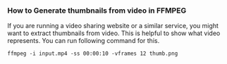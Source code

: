 ### How to Generate thumbnails from video in FFMPEG

If you are running a video sharing website or a similar service, you might want to extract thumbnails from video. This is helpful to show what video represents. You can run following command for this.

`ffmpeg -i input.mp4 -ss 00:00:10 -vframes 12 thumb.png`